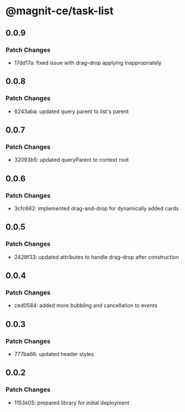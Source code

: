# @magnit-ce/task-list

## 0.0.9

### Patch Changes

- 17dd17a: fixed issue with drag-drop applying inappropriately

## 0.0.8

### Patch Changes

- 6243aba: updated query parent to list's parent

## 0.0.7

### Patch Changes

- 32093b5: updated queryParent to context root

## 0.0.6

### Patch Changes

- 3cfc682: implemented drag-and-drop for dynamically added cards

## 0.0.5

### Patch Changes

- 2428f33: updated attributes to handle drag-drop after construction

## 0.0.4

### Patch Changes

- ced0584: added more bubbling and cancellation to events

## 0.0.3

### Patch Changes

- 777ba66: updated header styles

## 0.0.2

### Patch Changes

- 1153e05: prepared library for initial deployment
